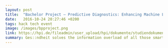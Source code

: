 ```yaml
---
layout: post
title:  "Bachelor Project – Predictive Diagnostics: Enhancing Machine Learning Algorithms in Automotive Engineering"
date:   2016-10-24 20:27:46 +0200
tags: hack tech event
image: /images/bpproject.png
link: https://hpi.de/fileadmin/user_upload/hpi/dokumente/studiendokumente/bachelor/bachelorprojekte/2016_17/EM1_M%C3%BCller_BA_Projekt_2016_17.pdf
summary: Ges::ndheit solves the information overload of all those smart devices you own by reducing all of the available data into one clear personalized instruction on how you can improve your health.   
---
```




